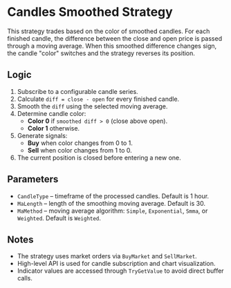 # Candles Smoothed Strategy

This strategy trades based on the color of smoothed candles. For each finished candle, the difference between the close and open price is passed through a moving average. When this smoothed difference changes sign, the candle "color" switches and the strategy reverses its position.

## Logic

1. Subscribe to a configurable candle series.
2. Calculate `diff = close - open` for every finished candle.
3. Smooth the `diff` using the selected moving average.
4. Determine candle color:
   - **Color 0** if `smoothed diff > 0` (close above open).
   - **Color 1** otherwise.
5. Generate signals:
   - **Buy** when color changes from 0 to 1.
   - **Sell** when color changes from 1 to 0.
6. The current position is closed before entering a new one.

## Parameters

- `CandleType` – timeframe of the processed candles. Default is 1 hour.
- `MaLength` – length of the smoothing moving average. Default is 30.
- `MaMethod` – moving average algorithm: `Simple`, `Exponential`, `Smma`, or `Weighted`. Default is `Weighted`.

## Notes

- The strategy uses market orders via `BuyMarket` and `SellMarket`.
- High-level API is used for candle subscription and chart visualization.
- Indicator values are accessed through `TryGetValue` to avoid direct buffer calls.
